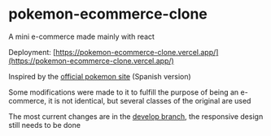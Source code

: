 # pokemon-ecommerce-clone

A mini e-commerce made mainly with react

Deployment: [https://pokemon-ecommerce-clone.vercel.app/](https://pokemon-ecommerce-clone.vercel.app/)

Inspired by the [official pokemon site](https://www.pokemon.com/el/) (Spanish version) 

Some modifications were made to it to fulfill the purpose of being an e-commerce, it is not identical, but several classes of the original are used

The most current changes are in the [develop branch](https://github.com/Arguel/pokemon-ecommerce-clone/tree/develop), the responsive design still needs to be done
